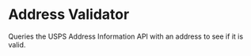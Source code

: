 # Address Validator
Queries the USPS Address Information API with an address to see if it is valid.
